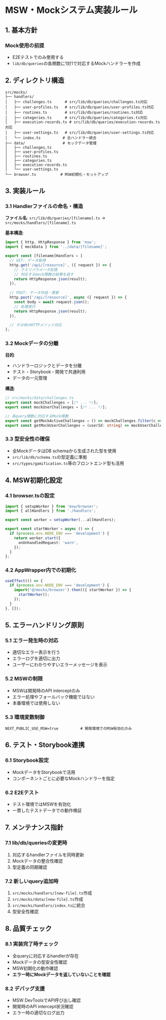 # MSW・Mockシステム実装ルール

## 1. 基本方針

### Mock使用の前提
- E2Eテストでのみ使用する
- `lib/db/queries`の各関数に1対1で対応するMockハンドラーを作成

## 2. ディレクトリ構造

```
src/mocks/
├── handlers/
│   ├── challenges.ts      # src/lib/db/queries/challenges.ts対応
│   ├── user-profiles.ts   # src/lib/db/queries/user-profiles.ts対応
│   ├── routines.ts        # src/lib/db/queries/routines.ts対応
│   ├── categories.ts      # src/lib/db/queries/categories.ts対応
│   ├── execution-records.ts # src/lib/db/queries/execution-records.ts対応
│   ├── user-settings.ts   # src/lib/db/queries/user-settings.ts対応
│   └── index.ts          # 全ハンドラー統合
├── data/                 # モックデータ管理
│   ├── challenges.ts
│   ├── user-profiles.ts
│   ├── routines.ts
│   ├── categories.ts
│   ├── execution-records.ts
│   └── user-settings.ts
└── browser.ts           # MSW初期化・セットアップ
```

## 3. 実装ルール

### 3.1 Handlerファイルの命名・構造

**ファイル名**: `src/lib/db/queries/[filename].ts` → `src/mocks/handlers/[filename].ts`

**基本構造**:
```typescript
import { http, HttpResponse } from 'msw';
import { mockData } from '../data/[filename]';

export const [filename]Handlers = [
  // GET: データ取得
  http.get('/api/[resource]', ({ request }) => {
    // クエリパラメータ処理
    // 対応するmock関数の結果を返す
    return HttpResponse.json(result);
  }),
  
  // POST: データ作成・更新
  http.post('/api/[resource]', async ({ request }) => {
    const body = await request.json();
    // 処理実行
    return HttpResponse.json(result);
  }),
  
  // その他のHTTPメソッド対応
];
```

### 3.2 Mockデータの分離

**目的**: 
- ハンドラーロジックとデータを分離
- テスト・Storybook・開発で共通利用
- データの一元管理

**構造**:
```typescript
// src/mocks/data/challenges.ts
export const mockChallenges = [/* ... */];
export const mockUserChallenges = [/* ... */];

// 各query関数に対応するMock関数
export const getMockActiveChallenges = () => mockChallenges.filter(c => c.isActive);
export const getMockUserChallenges = (userId: string) => mockUserChallenges.filter(uc => uc.userId === userId);
```

### 3.3 型安全性の確保

- 全MockデータはDB schemaから生成された型を使用
- `src/lib/db/schema.ts`の型定義に準拠
- `src/types/gamification.ts`等のフロントエンド型も活用

## 4. MSW初期化設定

### 4.1 browser.tsの設定

```typescript
import { setupWorker } from 'msw/browser';
import { allHandlers } from './handlers';

export const worker = setupWorker(...allHandlers);

export const startWorker = async () => {
  if (process.env.NODE_ENV === 'development') {
    return worker.start({
      onUnhandledRequest: 'warn',
    });
  }
};
```

### 4.2 AppWrapper内での初期化

```typescript
useEffect(() => {
  if (process.env.NODE_ENV === 'development') {
    import('@/mocks/browser').then(({ startWorker }) => {
      startWorker();
    });
  }
}, []);
```

## 5. エラーハンドリング原則

### 5.1 エラー発生時の対応
- 適切なエラー表示を行う
- エラーログを適切に出力
- ユーザーにわかりやすいエラーメッセージを表示

### 5.2 MSWの制限
- MSWは開発時のAPI interceptのみ
- エラー処理やフォールバック機能ではない
- 本番環境では使用しない

### 5.3 環境変数制御

```env
NEXT_PUBLIC_USE_MSW=true          # 開発環境でのMSW有効化のみ
```

## 6. テスト・Storybook連携

### 6.1 Storybook設定
- MockデータをStorybookで活用
- コンポーネントごとに必要なMockハンドラーを指定

### 6.2 E2Eテスト
- テスト環境ではMSWを有効化
- 一貫したテストデータでの動作検証

## 7. メンテナンス指針

### 7.1 lib/db/queriesの変更時
1. 対応するhandlerファイルを同時更新
2. Mockデータの整合性確認
3. 型定義の同期確認

### 7.2 新しいquery追加時
1. `src/mocks/handlers/[new-file].ts`作成
2. `src/mocks/data/[new-file].ts`作成
3. `src/mocks/handlers/index.ts`に統合
4. 型安全性確認

## 8. 品質チェック

### 8.1 実装完了時チェック
- 全queryに対応するhandlerが存在
- Mockデータの型安全性確認
- MSW初期化の動作確認
- **エラー時にMockデータを返していないことを確認**

### 8.2 デバッグ支援
- MSW DevToolsでAPI呼び出し確認
- 開発時のAPI intercept状況確認
- エラー時の適切なログ出力